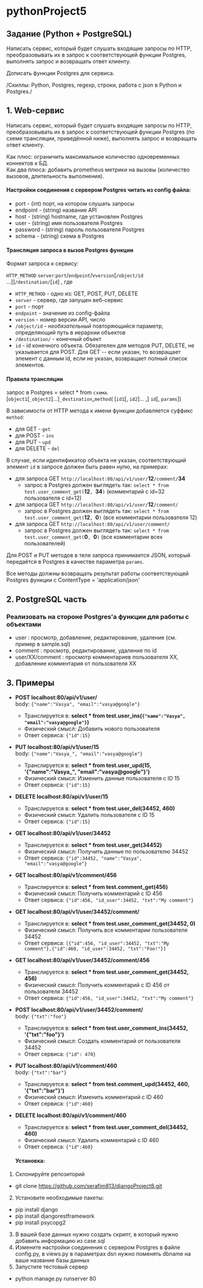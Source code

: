 # pythonProject5

## Задание (Python + PostgreSQL)

Написать сервис, который будет слушать входящие запросы по HTTP, преобразовывать их в запрос к соответствующей функции Postgres, выполнять запрос и возвращать ответ клиенту.

Дописать функции Postgres для сервиса.

/Скиллы: Python, Postgres, regexp, строки, работа с json в Python и Postgres./

## 1. Web-сервис

Написать сервис, который будет слушать входящие запросы по HTTP, преобразовывать их в запрос к соответствующей функции Postgres (по схеме трансляции, приведённой ниже), выполнять запрос и возвращать ответ клиенту.

Как плюс: ограничить максимальное количество одновременных коннектов к БД.   
Как два плюса: добавить prometheus метрики на вызовы (количество вызовов, длительность выполнения).

#### Настройки соединения с сервером Postgres читать из config файла:
 - port - (int) порт, на котором слушать запросы
 - endpoint - (string) название API
 - host - (string) hostname, где установлен Postgres
 - user - (string) имя пользователя Postgres
 - password - (string) пароль пользователя Postgres
 - schema - (string) схема в Postgres

#### Трансляция запроса в вызов Postgres функции

Формат запроса к сервису:

```HTTP_METHOD``` ```server```:```port```/```endpoint```/v```version```[```/object/id``` ...]]```/destination/```[```id```]  , где  
  
* ```HTTP_METHOD```      - одно из: GET, POST, PUT, DELETE
* ```server```           - сервер, где запущен веб-сервис
* ```port```             - порт
* ```endpoint```         - значение из config-файла
* ```version```          - номер версии API, число
* ```/object/id```       - *необязательный* повторяющийся параметр, определяющий путь в иерархии объектов
* ```/destination/```    - конечный объект
* ```id```               - id конечного объекта. Обязателен для методов PUT, DELETE, не указывается для POST. Для GET -- если указан, то возвращает элемент с данным id, если не указан, возвращает полный список элементов.

#### Правила трансляции  
  запрос в Postgres = select * from ```схема```.[```object1```[```_object2```]...]```_destination```_```method```( [```id1```[, ```id2```]... ,]  ```id```[, ```params```])  

  В зависимости от HTTP метода к имени функции добавляется cуффикс ```method```:
   - для GET - `get`
   - для POST - `ins`
   - для PUT - `upd`
   - для DELETE - `del`

  В случае, если идентификатор объекта не указан, соответствующий элемент `id` в запросе должен быть равен нулю, на примерах:
   - для запроса GET `http://localhost:80/api/v1/user/`**12**`/comment/`**34**
     - запрос в Postgres должен выглядеть так: `select * from test.user_comment_get(`**12**`, `**34**`)` (комментарий c id=32 пользователя c id=12)
   - для запроса GET `http://localhost:80/api/v1/user/`**12**`/comment/`
     - запрос в Postgres должен выглядеть так: `select * from test.user_comment_get(`**12**`, `**0**`)` (все комментарии пользователя 12)
   - для запроса GET `http://localhost:80/api/v1/user/comment/`
     - запрос в Postgres должен выглядеть так: `select * from test.user_comment_get(`**0**`, `**0**`)` (все комментарии всех пользователей)   

  Для POST и PUT методов в теле запроса принимается JSON, который передаётся в Postgres в качестве параметра `params`.  
  
  Все методы должны возвращать результат работы соответствующей Postgres функции с ContentType = 'application/json'  
  
## 2. PostgreSQL часть

### Реализовать на стороне Postgres'а функции для работы с объектами 

  - user : просмотр, добавление, редактирование, удаление (см. пример в sample.sql)
  - comment : просмотр, редактирование, удаление по id
  - user/XX/comment : просмотр комментариев пользователя XX, добавление комментария от пользователя XX

## 3. Примеры

  - **POST localhost:80/api/v1/user/**<br>body: `{"name":"Vasya", "email":"vasya@google"}`
    - Транслируется в: **select * from test.user_ins(`{"name":"Vasya", "email":"vasya@google"}`)**
    - Физический смысл: Добавить нового пользователя
    - Ответ сервиса: `{"id":15}`
  - **PUT localhost:80/api/v1/user/15**<br>body: `{"name":"Vasya_", "email":"vasya@google"}`
    - Транслируется в: **select * from test.user_upd(15, '{"name":"Vasya_", "email":"vasya@google"}')**
    - Физический смысл: Изменить данные пользователя с ID 15
    - Ответ сервиса: `{"id":15}`
  - **DELETE localhost:80/api/v1/user/15** 
    - Транслируется в: **select * from test.user_del(34452, 460)**
    - Физический смысл: Удалить пользователя с ID 15
    - Ответ сервиса: `{"id":15}`    
  - **GET localhost:80/api/v1/user/34452**   
    - Транслируется в: **select * from test.user_get(34452)**
    - Физический смысл: Получить данные по пользователю 34452
    - Ответ сервиса: `{"id":34452, "name":"Vasya", "email":"vasya@google"}`
  - **GET localhost:80/api/v1/comment/456**   
    - Транслируется в: **select * from test.comment_get(456)**
    - Физический смысл: Получить комментарий с ID 456
    - Ответ сервиса: `{"id":456, "id_user":34452, "txt":"My comment"}`
  - **GET localhost:80/api/v1/user/34452/comment/** 
    - Транслируется в: **select * from test.user_comment_get(34452, 0)**
    - Физический смысл: Получить все комментарии пользователя 34452
    - Ответ сервиса: `[{"id":456, "id_user":34452, "txt":"My comment"},{"id":460, "id_user":34452, "txt":"Foo!"}]`
  - **GET localhost:80/api/v1/user/34452/comment/456**
    - Транслируется в: **select * from test.user_comment_get(34452, 456)**
    - Физический смысл: Получить комментарий с ID 456 от пользователя 34452
    - Ответ сервиса: `{"id":456, "id_user":34452, "txt":"My comment"}`
  - **POST localhost:80/api/v1/user/34452/comment/**<br>body: `{"txt":"foo"}`
    - Транслируется в: **select * from test.user_comment_ins(34452, '{"txt":"foo"}')**
    - Физический смысл: Создать комментарий от пользователя 34452
    - Ответ сервиса: `{"id": 470}`
  - **PUT localhost:80/api/v1/comment/460**<br>body: `{"txt":"bar"}`
    - Транслируется в: **select * from test.comment_upd(34452, 460, '{"txt":"bar"}')**
    - Физический смысл: Изменить комментарий с ID 460
    - Ответ сервиса: `{"id":460}`
  - **DELETE localhost:80/api/v1/comment/460** 
    - Транслируется в: **select * from test.user_comment_del(34452, 460)**
    - Физический смысл: Удалить комментарий с ID 460
    - Ответ сервиса: `{"id":460}`

    
    #### Установка:
1.	Склонируйте репозиторий 
- git clone https://github.com/serafim813/djangoProject8.git
2.	Установите необходимые пакеты:
-	pip install django
- pip install djangorestframework
- pip install psycopg2
3. В вашей базе данных нужно создать скрипт, в который нужно добавить информацию из case.sql 
4. Измените настройки соединения с сервером Postgres в файле config.py, в views.py в параметрах dsn нужно поменять dbname на ваше название базы данных
5.	Запустите тестовый сервер
-	python manage.py runserver 80
